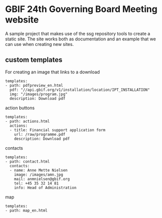 # GBIF 24th Governing Board Meeting website

A sample project that makes use of the ssg repository tools to create a static site. The site works both as documentation and an example that we can use when creating new sites.

## custom templates

For creating an image that links to a download

```styledYaml
templates:
- path: pdfpreview_en.html
  pdf: "//api.gbif.org/v1/installation/location/IPT_INSTALLATION"
  img: "/images/program.jpg"
  description: Download pdf
```

action buttons
```styledYaml
templates:
- path: actions.html
  actions:
  - title: Financial support application form
    url: /raw/programme.pdf
    description: Download pdf
```

contacts
```styledYaml
templates:
- path: contact.html
  contacts:
  - name: Anne Mette Nielsen
    image: /images/amn.jpg
    mail: anmnielsen@gbif.org
    tel: +45 35 32 14 81
    info: Head of Administration
```

map
```styledYaml
templates:
- path: map_en.html
```
